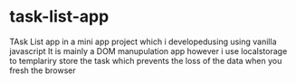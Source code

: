 # task-list-app
TAsk List app in a mini app project which i developedusing using vanilla javascript 
It is mainly a DOM manupulation app however i use localstorage to templariry store the task which prevents the loss of the data when you fresh the browser
